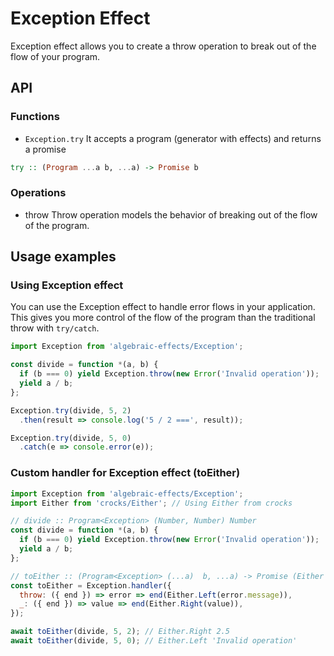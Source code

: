 
# Exception Effect
Exception effect allows you to create a throw operation to break out of the flow of your program.

## API

### Functions

* `Exception.try`
It accepts a program (generator with effects) and returns a promise
```haskell
try :: (Program ...a b, ...a) -> Promise b
```


### Operations

* throw
Throw operation models the behavior of breaking out of the flow of the program.



## Usage examples

### Using Exception effect
You can use the Exception effect to handle error flows in your application. This gives you more control of the flow of the program than the traditional throw with `try/catch`.

```js
import Exception from 'algebraic-effects/Exception';

const divide = function *(a, b) {
  if (b === 0) yield Exception.throw(new Error('Invalid operation'));
  yield a / b;
};

Exception.try(divide, 5, 2)
  .then(result => console.log('5 / 2 ===', result));

Exception.try(divide, 5, 0)
  .catch(e => console.error(e));
```



### Custom handler for Exception effect (toEither)

```js
import Exception from 'algebraic-effects/Exception';
import Either from 'crocks/Either'; // Using Either from crocks

// divide :: Program<Exception> (Number, Number) Number
const divide = function *(a, b) {
  if (b === 0) yield Exception.throw(new Error('Invalid operation'));
  yield a / b;
};

// toEither :: (Program<Exception> (...a)  b, ...a) -> Promise (Either Error b)
const toEither = Exception.handler({
  throw: ({ end }) => error => end(Either.Left(error.message)),
  _: ({ end }) => value => end(Either.Right(value)),
});

await toEither(divide, 5, 2); // Either.Right 2.5
await toEither(divide, 5, 0); // Either.Left 'Invalid operation'
```
